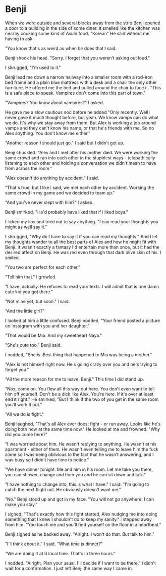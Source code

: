 # Benji
When we were outside and several blocks away from the strip Benji opened a door to a building in the side of some diner.  It smelled like the kitchen was nearby cooking some kind of Asian food.  "Korean"  He said without me having to ask.

"You know that's as weird as when _he_ does that I said.

Benji shook his head.  "Sorry.  I forget that you weren't asking out loud."

I shrugged, "I'm used to it."  

Benji lead me down a narrow hallway into a smaller room with a rod-iron bed frame and a plain blue mattress with a desk and a chair the only other furniture.  He offered me the bed and pulled around the chair to face it.  "This is a safe place to speak.  Vampires don't come into this part of town."

"Vampires?  You know about vampires?"  I asked.

He gave me a slow cautious nod before he added "Only recently.  Well I never gave it much thought before, but yeah.  We know vamps can do what we do.  It's why we stay away from them.  But Alex is working a job around vamps and they can't know his name, or that he's friends with me.  So no Alex anything.  You don't know me either."

"Another reason I should just go."  I said but I didn't get up.

Benji chuckled.  "Alex and I met after his mother died.  We were working the same crowd and ran into each other in the stupidest ways - telepathically listening to each other and holding a conversation we didn't mean to have from across the room."

"Alex doesn't do anything by accident."  I said.

"That's true, but I like I said, we met each other by accident.  Working the same crowd in my game and we decided to team up."

"And you've never slept with him?" I asked.

Benji smirked, "He'd probably have liked that if I liked boys."

I licked my lips and tried not to say anything.  "I can read your thoughts you might as well say it."

I shrugged, "Why do I have to say it if you can read my thoughts."  And I let my thoughts wander to all the best parts of Alex and how he might fit with Benji.  It wasn't exactly a fantasy I'd entertain more than once, but it had the desired affect on Benji.  He was red even through that dark olive skin of his.  I smiled.

"You two are perfect for each other."

"Tell him that."  I growled.

"I have, actually.  He refuses to read your texts.  I will admit that is one damn cute kid you got there."

"Not mine yet, but soon."  I said.  

"And the little girl?"

I looked at him a little confused.  Benji nodded, "Your friend posted a picture on Instagram with you and her daughter."

"That would be Mia.  And my sweetheart Naya."

"She's cute too."  Benji said.

I nodded, "She is.  Best thing that happened to Mia was being a mother."

"Alex is not himself right now.  He's going crazy over you and he's trying to forget you."

"All the more reason for me to leave, Benji."  This time I did stand up.

"Nox, come on.  You flew all this way out here.  You don't even want to tell him off yourself.  Don't be a dick like Alex.  You're here.  If it's over at least end it right."  He smirked, "But I think if the two of you get in the same room you'll work it out."

"All we do is fight."

Benji laughed, "That's all Alex ever does; fight - or run away.  Looks like he's doing both now at the same time now."  He looked at me and frowned.  "Why did you come here?"

"I was worried about him.  He wasn't replying to anything.  He wasn't at his apartment - either of them.  He wasn't even telling me to leave him the fuck alone so I was being oblivious to the fact that he wasn't answering, and I was busy so I didn't have time to notice."

"We have dinner tonight.  Me and him in his room.  Let me take you there, you can shower, change and then you and he can sit down and talk."

"I have nothing to change into, this is what I have."  I said.  "I'm going to catch the next flight out.  He obviously doesn't want me."

"No."  Benji stood up and got in my face.  "You will not go anywhere.  I can make you stay."

I sighed, "That's exactly how this fight started, Alex nudging me into doing something that I knew I shouldn't do to keep my sanity."  I stepped away from him.  "You touch me and you'll find yourself on the floor in a heartbeat."

Benji sighed as he backed away.  "Alright.  I won't do that.  But talk to him."

"I'll think about it."  I said.  "What time is dinner?"

"We are doing it at 6 local time.  That's in three hours."

I nodded.  "Alright.  Plan your usual.  I'll decide if I want to be there."  I didn't wait for a confirmation.  I just left Benji the same way I came in.

<!--stackedit_data:
eyJkaXNjdXNzaW9ucyI6eyIxMnRoMmR6eHdGQTRkZG9OIjp7In
RleHQiOiJhc2tlZCIsInN0YXJ0Ijo3NTgsImVuZCI6NzYzfX0s
ImNvbW1lbnRzIjp7IlN4bTNSeU5waWkzOVh2VjgiOnsiZGlzY3
Vzc2lvbklkIjoiMTJ0aDJkenh3RkE0ZGRvTiIsInN1YiI6Imdo
OjQyNjA4NTcyIiwidGV4dCI6InNob2NrZWQgb3Igc3VycHJpc2
VkPyIsImNyZWF0ZWQiOjE1MzYzMjM5NzAzMzd9fSwiaGlzdG9y
eSI6Wy0xNjI4Mjg4OTYwLDYxNDgzODIzMSwtMjcxNzU3NzUwLC
0xMzI4MDIwNjcyLC0xMzA4MjMxNTExXX0=
-->
